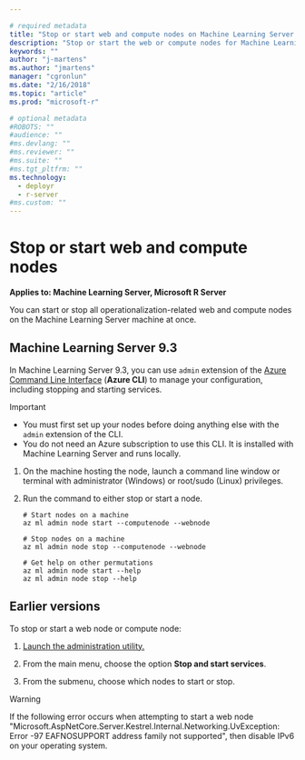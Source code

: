 ```yaml
---

# required metadata
title: "Stop or start web and compute nodes on Machine Learning Server "
description: "Stop or start the web or compute nodes for Machine Learning Server operationalization"
keywords: ""
author: "j-martens"
ms.author: "jmartens"
manager: "cgronlun"
ms.date: "2/16/2018"
ms.topic: "article"
ms.prod: "microsoft-r"

# optional metadata
#ROBOTS: ""
#audience: ""
#ms.devlang: ""
#ms.reviewer: ""
#ms.suite: ""
#ms.tgt_pltfrm: ""
ms.technology: 
  - deployr
  - r-server
#ms.custom: ""
---
```


# Stop or start web and compute nodes

**Applies to:  Machine Learning Server, Microsoft R Server**

You can start or stop all operationalization-related web and compute nodes on the Machine Learning Server machine at once.

## Machine Learning Server 9.3

In Machine Learning Server 9.3, you can use `admin` extension of the [Azure Command Line Interface](https://docs.microsoft.com/en-us/cli/azure/install-azure-cli?view=azure-cli-latest) (**Azure CLI**) to manage your configuration, including stopping and starting services.

>[!Important]
>- You must first set up your nodes before doing anything else with the `admin` extension of the CLI.
>- You do not need an Azure subscription to use this CLI. It is installed with Machine Learning Server and runs locally.  

1. On the machine hosting the node, launch a command line window or terminal  with administrator (Windows) or root/sudo (Linux) privileges.

1. Run the command to either stop or start a node.
   ```
   # Start nodes on a machine
   az ml admin node start --computenode --webnode

   # Stop nodes on a machine
   az ml admin node stop --computenode --webnode

   # Get help on other permutations
   az ml admin node start --help
   az ml admin node stop --help
   ```

## Earlier versions

To stop or start a web node or compute node:

1. [Launch the administration utility.](configure-admin-cli-launch.md)

1. From the main menu, choose the option **Stop and start services**.

1. From the submenu, choose which nodes to start or stop.

>[!Warning]
>If the following error occurs when attempting to start a web node "Microsoft.AspNetCore.Server.Kestrel.Internal.Networking.UvException: Error -97 EAFNOSUPPORT address family not supported", then disable IPv6 on your operating system.